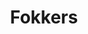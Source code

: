 ---
title: Fokkers
has_intro: true
intro_content: >
  Ben je een plichtsbewuste fokker die voor zijn gekweekte pups het juiste baasje wil? Vraag aan je dierenarts een uitnodiging die je toelaat jouw nestje te publiceren in de Link4Vets database. Jouw nestje wordt zichtbaar voor alle bij ons geregistreerde dierenartsen.
  <br /><br />
  Heb je een uitnodiging voor publicatie ontvangen van je dierenarts? Registreer als fokker in onze database via onderstaande link. Gebruik hierbij het e-mail adres waarop de uitnodiging toekwam.
intro_actions:
- label: Puppy database
  url: 'https://nestjes.link4vets.be'
  style: primary
- label: Contact
  url: /contact
  style: secondary
- label: Handleiding
  url: /manuals/Handleiding_Link4Vets_Fokker.pdf
  style: secondary
has_more_link: true
more_link_text: Lees Verder
layout: home
---